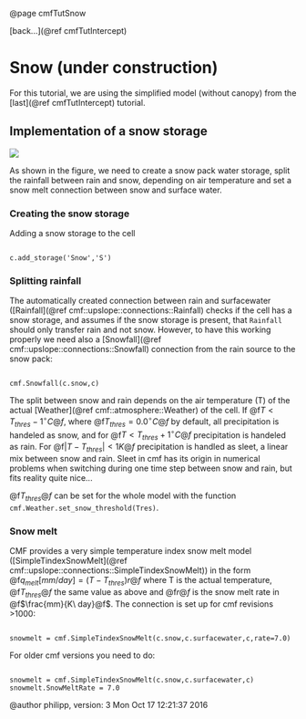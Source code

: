 @page cmfTutSnow

 [back...](@ref cmfTutIntercept)

# Snow (under construction)

For this tutorial, we are using the simplified model (without canopy)
from the [last](@ref cmfTutIntercept) tutorial.

## Implementation of a snow storage

![](media/snow.png)

As shown in the figure, we need to create a snow pack water storage,
split the rainfall between rain and snow, depending on air temperature
and set a snow melt connection between snow and surface water.

### Creating the snow storage

Adding a snow storage to the cell

~~~~~~~~~~~~~{.py}

c.add_storage('Snow','S')
~~~~~~~~~~~~~

### Splitting rainfall

The automatically created connection between rain and surfacewater
([Rainfall](@ref cmf::upslope::connections::Rainfall) checks if the
cell has a snow storage, and assumes if the snow storage is present,
that `Rainfall` should only transfer rain and not snow. However, to
have this working properly we need also a
[Snowfall](@ref cmf::upslope::connections::Snowfall) connection from
the rain source to the snow pack:

~~~~~~~~~~~~~{.py}

cmf.Snowfall(c.snow,c)
~~~~~~~~~~~~~

The split between snow and rain depends on the air temperature (T) of
the actual [Weather](@ref cmf::atmosphere::Weather) of the cell. If
@f$T < T_{thres} - 1^\circ C@f$, where @f$T_{thres}=0.0 ^\circ C@f$
by default, all precipitation is handeled as snow, and for @f$T <
T_{thres} + 1^\circ C@f$ precipitation is handeled as rain. For
@f$|T-T_{thres}|<1K@f$ precipitation is handled as sleet, a linear mix
between snow and rain. Sleet in cmf has its origin in numerical problems
when switching during one time step between snow and rain, but fits
reality quite nice...

@f$T_{thres}@f$ can be set for the whole model with the function
`cmf.Weather.set_snow_threshold(Tres)`.

### Snow melt

CMF provides a very simple temperature index snow melt model
([SimpleTindexSnowMelt](@ref cmf::upslope::connections::SimpleTindexSnowMelt))
in the form @f$q_{melt} [mm/day] = (T-T_{thres}) r@f$ where T is the
actual temperature, @f$T_{thres}@f$ the same value as above and
@f$r@f$ is the snow melt rate in @f$\frac{mm}{K\ day}@f$. The
connection is set up for cmf revisions \>1000:

~~~~~~~~~~~~~{.py}

snowmelt = cmf.SimpleTindexSnowMelt(c.snow,c.surfacewater,c,rate=7.0)
~~~~~~~~~~~~~

For older cmf versions you need to do:

~~~~~~~~~~~~~{.py}

snowmelt = cmf.SimpleTindexSnowMelt(c.snow,c.surfacewater,c)
snowmelt.SnowMeltRate = 7.0
~~~~~~~~~~~~~

@author philipp, version: 3 Mon Oct 17 12:21:37 2016
